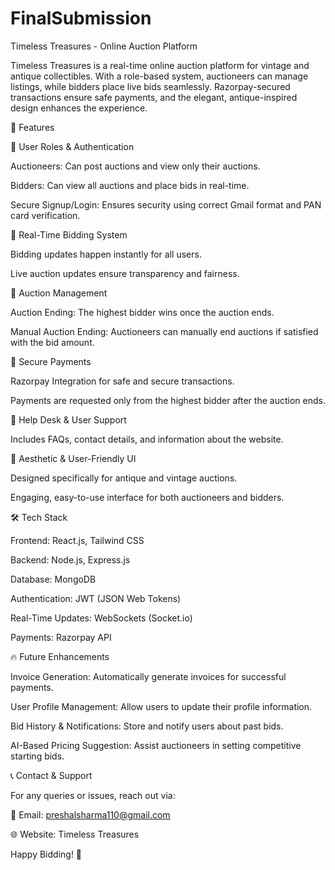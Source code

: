 # FinalSubmission

Timeless Treasures - Online Auction Platform

Timeless Treasures is a real-time online auction platform for vintage and antique collectibles. With a role-based system, auctioneers can manage listings, while bidders place live bids seamlessly. Razorpay-secured transactions ensure safe payments, and the elegant, antique-inspired design enhances the experience. 

🚀 Features

🔹 User Roles & Authentication

Auctioneers: Can post auctions and view only their auctions.

Bidders: Can view all auctions and place bids in real-time.

Secure Signup/Login: Ensures security using correct Gmail format and PAN card verification.

🔹 Real-Time Bidding System

Bidding updates happen instantly for all users.

Live auction updates ensure transparency and fairness.

🔹 Auction Management

Auction Ending: The highest bidder wins once the auction ends.

Manual Auction Ending: Auctioneers can manually end auctions if satisfied with the bid amount.

🔹 Secure Payments

Razorpay Integration for safe and secure transactions.

Payments are requested only from the highest bidder after the auction ends.

🔹 Help Desk & User Support

Includes FAQs, contact details, and information about the website.

🔹 Aesthetic & User-Friendly UI

Designed specifically for antique and vintage auctions.

Engaging, easy-to-use interface for both auctioneers and bidders.

🛠️ Tech Stack

Frontend: React.js, Tailwind CSS

Backend: Node.js, Express.js

Database: MongoDB

Authentication: JWT (JSON Web Tokens)

Real-Time Updates: WebSockets (Socket.io)

Payments: Razorpay API

🔥 Future Enhancements

Invoice Generation: Automatically generate invoices for successful payments.

User Profile Management: Allow users to update their profile information.

Bid History & Notifications: Store and notify users about past bids.

AI-Based Pricing Suggestion: Assist auctioneers in setting competitive starting bids.

📞 Contact & Support

For any queries or issues, reach out via:

📧 Email: preshalsharma110@gmail.com

🌐 Website: Timeless Treasures

Happy Bidding! 🎉


